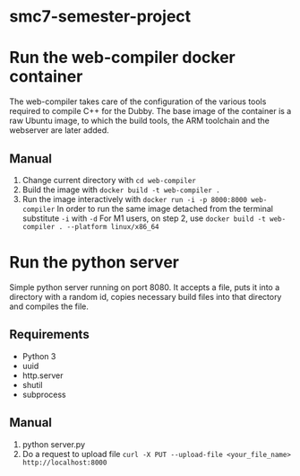 # smc7-semester-project

# Run the web-compiler docker container
The web-compiler takes care of the configuration of the various tools required to compile C++ for the Dubby. The base image of the container is a raw Ubuntu image, to which the build tools, the ARM toolchain and the webserver are later added.

## Manual
1. Change current directory with `cd web-compiler`
2. Build the image with `docker build -t web-compiler .`
3. Run the image interactively with `docker run -i -p 8000:8000 web-compiler`
In order to run the same image detached from the terminal substitute `-i` with `-d`
For M1 users, on step 2, use `docker build -t web-compiler . --platform linux/x86_64`

# Run the python server
Simple python server running on port 8080. It accepts a file, puts it into a directory with a random id, copies necessary build files into that directory and compiles the file.

## Requirements
- Python 3
- uuid
- http.server
- shutil
- subprocess

## Manual
1. python server.py
2. Do a request to upload file
`curl -X PUT --upload-file <your_file_name> http://localhost:8000`